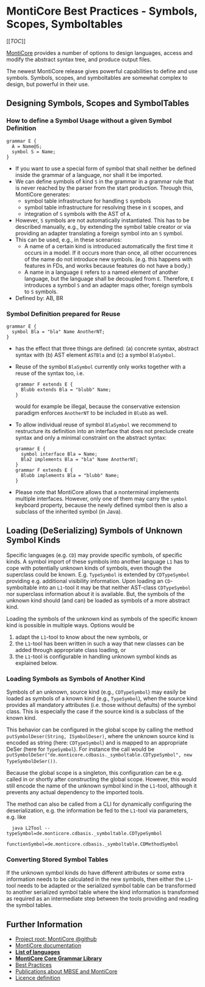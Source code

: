 <!-- (c) https://github.com/MontiCore/monticore -->

# MontiCore Best Practices - Symbols, Scopes, Symboltables

[[_TOC_]]

[MontiCore](http://www.monticore.de) provides a number of options to design 
languages, access and modify the abstract syntax tree, and produce output files.

The newest MontiCore release gives powerful capabilities to define and 
use symbols. Symbols, scopes, and symboltables are somewhat complex 
to design, but powerful in their use.


## **Designing Symbols, Scopes and SymbolTables** 

### How to define a Symbol Usage without a given Symbol Definition
  ```
  grammar E { 
    A = Name@S; 
    symbol S = Name; 
  }
  ```

* If you want to use a special form of symbol that shall neither be defined 
  inside the grammar of a language, nor shall it be imported.
* We can define symbols of kind `S` in the grammar in a grammar rule that 
  is never reached by the parser from the start production.
  Through this, MontiCore generates:
  * symbol table infrastructure for handling `S` symbols
  * symbol table infrastructure for resolving these in `E` scopes, and 
  * integration of `S` symbols with the AST of `A`.
* However, `S` symbols are not automatically instantiated. 
  This has to be described manually, e.g., by extending the symbol table 
  creator or via providing an adapter translating a foreign symbol into an `S` symbol.
* This can be used, e.g., in these scenarios: 
  * A name of a certain kind is introduced automatically the first time it occurs 
    in a model. If it occurs more than once, all other occurrences of the name 
    do not introduce new symbols. (e.g. this happens with features in FDs,
    and works because features do not have a body.)
  * A name in a language `E` refers to a named element of another language, 
    but the language shall be decoupled from `E`. 
    Therefore, `E` introduces a symbol `S` and an adapter maps other, foreign 
    symbols to `S` symbols.
* Defined by: AB, BR


### Symbol Definition prepared for Reuse 

  ```
  grammar E { 
    symbol Bla = "bla" Name AnotherNT; 
  }
  ```
* has the effect that three things are defined: (a) concrete syntax, 
  abstract syntax with (b) AST element `ASTBla`
  and (c) a symbol `BlaSymbol`.
* Reuse of the symbol `BlaSymbol` currently only works together with a reuse
  of the syntax too, i.e.

  ```
  grammar F extends E { 
    Blubb extends Bla = "blubb" Name; 
  }
  ```
  would for example be illegal, because the conservative extension paradigm 
  enforces `AnotherNT` to be included in `Blubb` as well. 
* To allow individual reuse of symbol `BlaSymbol` we recommend to
  restructure its definition into an interface that does not preclude
  create syntax and only a minimal constraint on the abstract syntax:

  ```
  grammar E { 
    symbol interface Bla = Name; 
    Bla2 implements Bla = "bla" Name AnotherNT; 
  }
  grammar F extends E { 
    Blubb implements Bla = "blubb" Name; 
  }
  ```

* Please note that MontiCore allows that a nonterminal implements
  multiple interfaces. However, only one of them may carry the `symbol` 
  keyboard property, because the newly defined symbol then is also 
  a subclass of the inherited symbol (in Java).

## Loading (DeSerializing) Symbols of Unknown Symbol Kinds

Specific languages (e.g. `CD`) may provide specific symbols, of specific kinds.
A symbol import of these symbols into another language `L1` has to cope with 
potentially unknown kinds of symbols, even though the superclass could be known. 
E.g. `TypeSymbol` is extended by `CDTypeSymbol` providing e.g. additional 
visibility information.
Upon loading an `CD`-symboltable into an `L1`-tool
it may be that neither AST-class `CDTypeSymbol` nor superclass information about 
it is available.
But, the symbols of the unknown kind should (and can) be loaded as symbols of a more abstract kind. 

Loading the symbols of the unknown kind as symbols of the specific known kind is possible in multiple ways.
Options would be 
  1. adapt the `L1`-tool to know about the new symbols, or 
  2. the `L1`-tool has been written in such a way that new classes can be added 
     through appropriate class loading, or 
  3. the `L1`-tool is configurable in handling unknown symbol kinds as explained below.

### Loading Symbols as Symbols of Another Kind

Symbols of an unknown, source kind (e.g., `CDTypeSymbol`) may easily be loaded as 
symbols of a known kind (e.g., `TypeSymbol`), when the source kind provides
all mandatory attributes (i.e. those without defaults) of the symbol class.
This is especially the case if the source kind is a subclass of the known 
kind.

This behavior can be configured in the global scope by calling the method ```putSymbolDeser(String, ISymbolDeser)```,
where the unknown source kind is encoded as string (here: `CDTypeSymbol`) and is mapped to
an appropriate DeSer (here for `TypeSymbol`). 
For instance the call would be 
```putSymbolDeSer("de.monticore.cdbasis._symboltable.CDTypeSymbol", new TypeSymbolDeSer())```.

Because the global scope is a singleton, this configuration can be e.g. called in or shortly 
after constructing the global scope. However, this would still encode the name of the unknown
symbol kind in the `L1`-tool, although it prevents any actual dependency to the imported tools.

The method can also be called from a CLI for dynamically configuring the deserialization,
e.g. the information be fed to the `L1`-tool via parameters, e.g. like
```
  java L2Tool --typeSymbol=de.monticore.cdbasis._symboltable.CDTypeSymbol
              --functionSymbol=de.monticore.cdbasis._symboltable.CDMethodSymbol
```

### Converting Stored Symbol Tables

If the unknown symbol kinds do have different attributes or some extra information
needs to be calculated in the new symbols, then either the `L1`-tool needs to be adapted or
the serialized symbol table can be transformed to another 
serialized symbol table where the kind information is transformed as required as an
intermediate step between the tools providing and reading the symbol tables.

## Further Information

* [Project root: MontiCore @github](https://github.com/MontiCore/monticore)
* [MontiCore documentation](http://www.monticore.de/)
* [**List of languages**](https://github.com/MontiCore/monticore/blob/dev/docs/Languages.md)
* [**MontiCore Core Grammar Library**](https://github.com/MontiCore/monticore/blob/dev/monticore-grammar/src/main/grammars/de/monticore/Grammars.md)
* [Best Practices](https://github.com/MontiCore/monticore/blob/dev/docs/BestPractices.md)
* [Publications about MBSE and MontiCore](https://www.se-rwth.de/publications/)
* [Licence definition](https://github.com/MontiCore/monticore/blob/master/00.org/Licenses/LICENSE-MONTICORE-3-LEVEL.md)

